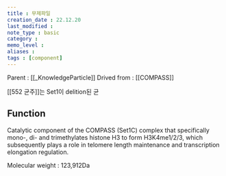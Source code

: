 ```yaml
---
title : 무제파일
creation_date : 22.12.20
last_modified :
note_type : basic
category :
memo_level :
aliases : 
tags : [component]
---
```


Parent : [[_KnowledgeParticle]]
Drived from : [[COMPASS]]

[[552 균주]]는 Set1이 delition된 균

## Function
Catalytic component of the COMPASS (Set1C) complex that specifically mono-, di- and trimethylates histone H3 to form H3K4me1/2/3, which subsequently plays a role in telomere length maintenance and transcription elongation regulation.


Molecular weight : 123,912Da